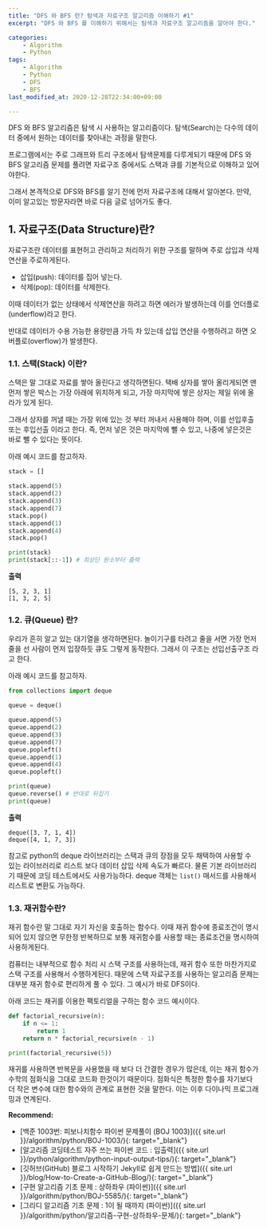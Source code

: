 ```yaml
---
title: "DFS 와 BFS 란? 탐색과 자료구조 알고리즘 이해하기 #1"
excerpt: "DFS 와 BFS 를 이해하기 위해서는 탐색과 자료구조 알고리즘을 알아야 한다."

categories:
    - Algorithm
    - Python
tags:
    - Algorithm
    - Python
    - DFS
    - BFS
last_modified_at: 2020-12-28T22:34:00+09:00

---
```


DFS 와 BFS 알고리즘은 탐색 시 사용하는 알고리즘이다. 탐색(Search)는 다수의 데이터 중에서 원하는 데이터를 찾아내는 과정을 말한다.

프로그램에서는 주로 그래프와 트리 구조에서 탐색문제를 다루게되기 때문에 DFS 와 BFS 알고리즘 문제를 풀려면 자료구조 중에서도 스택과 큐를 기본적으로 이해하고 있어야한다.

그래서 본격적으로 DFS와 BFS를 알기 전에 먼저 자료구조에 대해서 알아본다. 만약, 이미 알고있는 방문자라면 바로 다음 글로 넘어가도 좋다.

## 1. 자료구조(Data Structure)란?
자료구조란 데이터를 표현허고 관리하고 처리하기 위한 구조를 말하며 주로 삽입과 삭제 연산을 주로하게된다.

- 삽입(push): 데이터를 집어 넣는다.
- 삭제(pop): 데이터를 삭제한다.

이때 데이터가 없는 상태에서 삭제연산을 하려고 하면 에러가 발생하는데 이를 언더플로(underflow)라고 한다.

반대로 데이터가 수용 가능한 용량만큼 가득 차 있는데 삽입 연산을 수행하려고 하면 오버플로(overflow)가 발생한다.

### 1.1. 스택(Stack) 이란?

스택은 말 그대로 자료를 쌓아 올린다고 생각하면된다. 택배 상자를 쌓아 올리게되면 맨 먼저 쌓은 박스는 가장 아래에 위치하게 되고, 가장 마지막에 쌓은 상자는 제일 위에 올라가 있게 된다.

그래서 상자를 꺼낼 때는 가장 위에 있는 것 부터 꺼내서 사용해야 하며, 이를 선입후출 또는 후입선출 이라고 한다. 즉, 먼저 넣은 것은 마지막에 뺄 수 있고, 나중에 넣은것은 바로 뺄 수 있다는 뜻이다.

아래 예시 코드를 참고하자.

```python
stack = []

stack.append(5)
stack.append(2)
stack.append(3)
stack.append(7)
stack.pop()
stack.append(1)
stack.append(4)
stack.pop()

print(stack)
print(stack[::-1]) # 최상단 원소부터 출력
```

**출력**  

```
[5, 2, 3, 1]
[1, 3, 2, 5]
```

### 1.2. 큐(Queue) 란?

우리가 흔히 알고 있는 대기열을 생각하면된다. 놀이기구를 타려고 줄을 서면 가장 먼저 줄을 선 사람이 먼저 입장하듯 큐도 그렇게 동작한다. 그래서 이 구조는 선입선출구조 라고 한다.

아래 예시 코드를 참고하자.

```python
from collections import deque

queue = deque()

queue.append(5)
queue.append(2)
queue.append(3)
queue.append(7)
queue.popleft()
queue.append(1)
queue.append(4)
queue.popleft()

print(queue)
queue.reverse() # 반대로 뒤집기
print(queue)
```

**출력**

```
deque([3, 7, 1, 4])
deque([4, 1, 7, 3])
```

참고로 python의 deque 라이브러리는 스택과 큐의 장점을 모두 채택하여 사용할 수 있는 라이브러리로 리스트 보다 데이터 삽입 삭제 속도가 빠르다. 물론 기본 라이브러리기 때문에 코딩 테스트에서도 사용가능하다. deque 객체는 `list()` 매서드를 사용해서 리스트로 변환도 가능하다.

### 1.3. 재귀함수란?

재귀 함수란 말 그대로 자기 자신을 호출하는 함수다. 이때 재귀 함수에 종료조건이 명시되어 있지 않으면 무한정 반복하므로 보통 재귀함수를 사용할 때는 종료조건을 명시하여 사용하게된다.

컴퓨터는 내부적으로 함수 처리 시 스택 구조를 사용하는데, 재귀 함수 또한 마찬가지로 스택 구조를 사용해서 수행하게된다. 때문에 스택 자료구조를 사용하는 알고리즘 문제는 대부분 재귀 함수로 편리하게 풀 수 있다. 그 예시가 바로 DFS이다.

아래 코드는 재귀를 이용한 팩토리얼을 구하는 함수 코드 예시이다.

```python
def factorial_recursive(n):
    if n <= 1:
        return 1
    return n * factorial_recursive(n - 1)

print(factorial_recursive(5))
```

재귀를 사용하면 반복문을 사용했을 때 보다 더 간결한 경우가 많은데, 이는 재귀 함수가 수학의 점화식을 그대로 코드화 한것이기 때문이다. 점화식은 특정한 함수를 자기보다 더 작은 변수에 대한 함수와의 관계로 표현한 것을 말한다. 이는 이후 다이나믹 프로그래밍과 연계된다.

**Recommend:**  
- [백준 1003번: 피보나치함수 파이썬 문제풀이 (BOJ 1003)]({{ site.url }}/algorithm/python/BOJ-1003/){: target="_blank"}
- [알고리즘 코딩테스트 자주 쓰는 파이썬 코드 : 입출력]({{ site.url }}/python/algorithm/python-input-output-tips/){: target="_blank"}
- [깃허브(GitHub) 블로그 시작하기 Jekyll로 쉽게 만드는 방법]({{ site.url }}/blog/How-to-Create-a-GitHub-Blog/){: target="_blank"}    
- [구현 알고리즘 기초 문제 : 상하좌우 (파이썬)]({{ site.url }}/algorithm/python/BOJ-5585/){: target="_blank"}
- [그리디 알고리즘 기초 문제 : 1이 될 때까지 (파이썬)]({{ site.url }}/algorithm/python/알고리즘-구현-상하좌우-문제/){: target="_blank"}